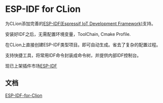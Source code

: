 # ESP-IDF for CLion
为CLion添加完善的<a href="https://docs.espressif.com/projects/esp-idf/">ESP-IDF(Espressif IoT Development Framework)</a>支持。

安装好IDF之后，无需配置环境变量，ToolChain, Cmake Profile.

在CLion上直接创建ESP-IDF类型项目。即可自动生成。省去了复杂的配置过程。

支持快捷工具，将常用IDF命令封装成命令树，并提供内部IDF控制台。



现已上架插件市场[ESP-IDF](https://plugins.jetbrains.com/plugin/23886-esp-idf/)


## 文档
[ESP-IDF-for-Clion](https://yunyizhi.github.io/ESP-IDF-for-Clion/home.html)
